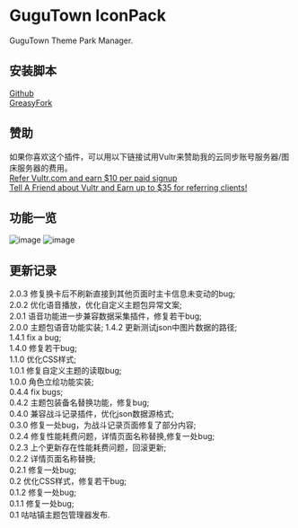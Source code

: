 # GuguTown IconPack
GuguTown Theme Park Manager.   

## 安装脚本  
[Github](https://github.com/HazukiKaguya/GuguTown_IconPack/raw/main/GuguTown_IconPack.user.js)  
[GreasyFork](https://greasyfork.org/scripts/450204)  

## 赞助  
如果你喜欢这个插件，可以用以下链接试用Vultr来赞助我的云同步账号服务器/图床服务器的费用。  
[Refer Vultr.com and earn $10 per paid signup](https://www.vultr.com/?ref=7365869)  
[Tell A Friend about Vultr and Earn up to $35 for referring clients!](https://www.vultr.com/?ref=9023177-8H)  

## 功能一览

![image](https://user-images.githubusercontent.com/35645329/186827419-1dceabc5-3683-4bca-90f8-b21448b8149d.png) ![image](https://user-images.githubusercontent.com/35645329/186827478-87e1f2c5-cbe0-4707-a76b-f4af5f39d57d.png)

## 更新记录
2.0.3 修复换卡后不刷新直接到其他页面时主卡信息未变动的bug;   
2.0.2 优化语音播放，优化自定义主题包异常文案;   
2.0.1 语音功能进一步兼容数据采集插件，修复若干bug;   
2.0.0 主题包语音功能实装; 
1.4.2 更新测试json中图片数据的路径;   
1.4.1 fix a bug;   
1.4.0 修复若干bug;   
1.1.0 优化CSS样式;   
1.0.1 修复自定义主题的读取bug;   
1.0.0 角色立绘功能实装;   
0.4.4 fix bugs;   
0.4.2 主题包装备名替换功能，修复bug;   
0.4.0 兼容战斗记录插件，优化json数据源格式;   
0.3.0 修复一处bug，为战斗记录页面修复了部分内容;   
0.2.4 修复性能耗费问题，详情页面名称替换,修复一处bug;   
0.2.3 上个更新存在性能耗费问题，回滚更新;   
0.2.2 详情页面名称替换;   
0.2.1 修复一处bug;   
0.2   优化CSS样式，修复若干bug;   
0.1.2 修复一处bug;   
0.1.1 修复一处bug;   
0.1   咕咕镇主题包管理器发布.
